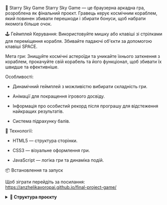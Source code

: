 🌌 Starry Sky Game
Starry Sky Game — це браузерна аркадна гра, розроблена як фінальний проєкт. Гравець керує космічним кораблем, який повинен збивати перешкоди і збирати бонуси, щоб набрати якомога більше очок.

🕹️ Геймплей
Керування: Використовуйте мишку або клавіші зі стрілками для переміщення корабля. Збивайте падаючі об'єкти за допомогою клавіші SPACE.

Мета гри: Знищуйте космічні астероїди та уникайте їхнього заткнення з кораблем, прокачуйте свій корабель та його функціонал, щоб збивати їх швидше та ефективніше.

Особливості:

- Динамічний геймплей з можливістю вибирати складність гри.

- Анімації для покращення ігрового досвіду.

- Інформація про особистий рекорд після програшу для відстеження найкращих результатів.

- Система підрахунку балів.

🚀 Технології:
- HTML5 — структура сторінки.

- CSS3 — візуальне оформлення гри.

- JavaScript — логіка гри та динаміка подій.

📦 Встановлення та запуск

Щоб зіграти перейдіть за посилання: https://anzhelikavoropai.github.io/final-project-game/

<details> <summary><strong>📁 Структура проєкту</strong></summary>
final-project-game/
│
├── src/
│   ├── images/                 # Зображення (фон, персонажі, перешкоди)
│   └── js/                     # Уся логіка гри
│       ├── asteroids.js        # Створення та рух астероїдів
│       ├── game.js             # Запуск гри, головний цикл
│       ├── score.js            # Логіка підрахунку балів
│       ├── ship.js             # Управління кораблем гравця
│       ├── shooting.js         # Механіка стрільби
│       ├── stars.js            # Анімація зоряного фону
│       └── upgrades-handler.js # Обробка бонусів та покращень
│
├── styles.css                    # Основні стилі гри
├── index.html                    # Головна HTML-сторінка
└── README.md                     # Документація проєкту
</details>
